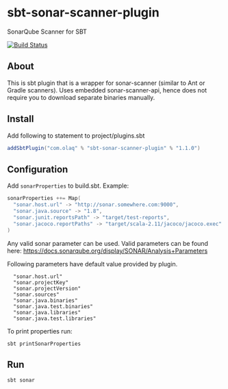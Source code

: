 # sbt-sonar-scanner-plugin
SonarQube Scanner for SBT

[![Build Status](https://travis-ci.org/olaq/sbt-sonar-scanner-plugin.svg?branch=master)](https://travis-ci.org/olaq/sbt-sonar-scanner-plugin)

## About
This is sbt plugin that is a wrapper for sonar-scanner (similar to Ant or Gradle scanners).
Uses embedded sonar-scanner-api, hence does not require you to download separate binaries manually.

## Install
Add following to statement to project/plugins.sbt
```scala
addSbtPlugin("com.olaq" % "sbt-sonar-scanner-plugin" % "1.1.0")
```

## Configuration
Add `sonarProperties` to build.sbt. Example:
```scala
sonarProperties ++= Map(
  "sonar.host.url" -> "http://sonar.somewhere.com:9000",
  "sonar.java.source" -> "1.8",
  "sonar.junit.reportsPath" -> "target/test-reports",
  "sonar.jacoco.reportPaths" -> "target/scala-2.11/jacoco/jacoco.exec"
)
```
Any valid sonar parameter can be used.
Valid parameters can be found here: https://docs.sonarqube.org/display/SONAR/Analysis+Parameters
  
Following parameters have default value provided by plugin.
      
      "sonar.host.url"
      "sonar.projectKey"
      "sonar.projectVersion"
      "sonar.sources"
      "sonar.java.binaries"
      "sonar.java.test.binaries"
      "sonar.java.libraries"
      "sonar.java.test.libraries"
      
To print properties run:
```sbtshell
sbt printSonarProperties
```

## Run
```sbtshell
sbt sonar
```


